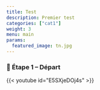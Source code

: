 ```yaml
---
title: Test
description: Premier test
categories: ["cat1"]
weight: 3
menu: main
params:
  featured_image: tn.jpg
---
```


### 🚐 Étape 1 – Départ

{{< youtube id="E5SXjeDOj4s" >}}


